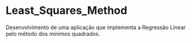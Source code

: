 # Least_Squares_Method
Desenvolvimento de uma aplicação que implementa a Regressão Linear pelo método dos mínimos quadrados.
